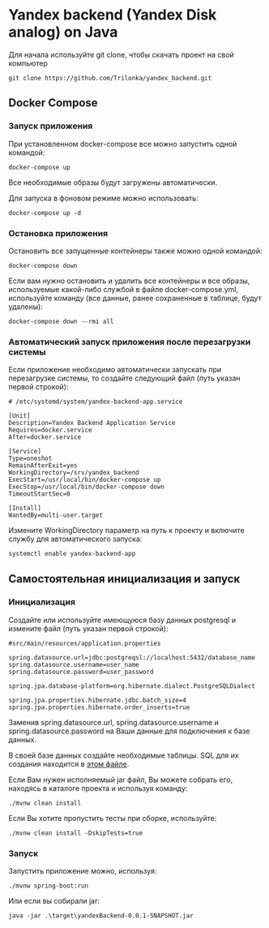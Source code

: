 # Yandex backend (Yandex Disk analog) on Java

Для начала используйте git clone, чтобы скачать проект на свой компьютер

```
git clone https://github.com/Trilonka/yandex_backend.git
```

## Docker Compose

### Запуск приложения

При установленном docker-compose все можно запустить одной командой:

```
docker-compose up
```

Все необходимые образы будут загружены автоматически.

Для запуска в фоновом режиме можно использовать:

```
docker-compose up -d
```

### Остановка приложения

Остановить все запущенные контейнеры также можно одной командой:

```
docker-compose down
```

Если вам нужно остановить и удалить все контейнеры и все образы, используемые какой-либо службой в файле docker-compose.yml, используйте команду
(все данные, ранее сохраненные в таблице, будут удалены):

```
docker-compose down --rmi all
```

### Автоматический запуск приложения после перезагрузки системы

Если приложение необходимо автоматически запускать при перезагрузке системы, то создайте следующий файл (путь указан первой строкой):

```properties
# /etc/systemd/system/yandex-backend-app.service

[Unit]
Description=Yandex Backend Application Service
Requires=docker.service
After=docker.service

[Service]
Type=oneshot
RemainAfterExit=yes
WorkingDirectory=/srv/yandex_backend
ExecStart=/usr/local/bin/docker-compose up
ExecStop=/usr/local/bin/docker-compose down
TimeoutStartSec=0

[Install]
WantedBy=multi-user.target
```

Измените WorkingDirectory параметр на путь к проекту и включите службу для автоматического запуска:

```bash
systemctl enable yandex-backend-app
```

## Самостоятельная инициализация и запуск

### Инициализация

Создайте или используйте имеющуюся базу данных postgresql и измените файл (путь указан первой строкой):

```properties
#src/main/resources/application.properties

spring.datasource.url=jdbc:postgreqsl://localhost:5432/database_name
spring.datasource.username=user_name
spring.datasource.password=user_password

spring.jpa.database-platform=org.hibernate.dialect.PostgreSQLDialect

spring.jpa.properties.hibernate.jdbc.batch_size=4
spring.jpa.properties.hibernate.order_inserts=true
```

Заменив spring.datasource.url, spring.datasource.username и spring.datasource.password на Ваши данные для подключения к базе данных.

В своей базе данных создайте необходимые таблицы. SQL для их создания находится в [этом файле](./init.sql).

Если Вам нужен исполняемый jar файл, Вы можете собрать его, находясь в каталоге проекта и используя команду:

```
./mvnw clean install
```

Если Вы хотите пропустить тесты при сборке, используйте:

```
./mvnw clean install -DskipTests=true
```

### Запуск

Запустить приложение можно, используя:

```
./mvnw spring-boot:run
```

Или если вы собирали jar:

```
java -jar .\target\yandexBackend-0.0.1-SNAPSHOT.jar
```
